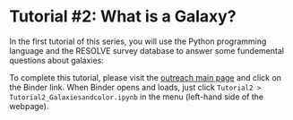 # Tutorial #2: What is a Galaxy?

In the first tutorial of this series, you will use the Python programming language and the RESOLVE survey database to answer some fundemental questions about galaxies:


To complete this tutorial, please visit the [outreach main page](https://github.com/resolvesurvey/outreach/tree/main) and click on the Binder link. When Binder opens and loads, just click `Tutorial2 > Tutorial2_Galaxiesandcolor.ipynb` in the menu (left-hand side of the webpage).
